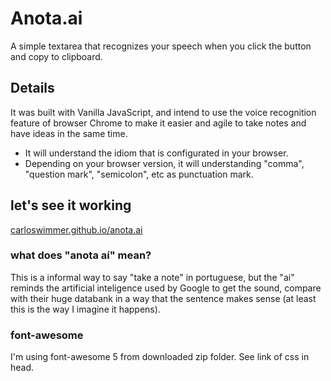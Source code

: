 # Anota.ai

A simple textarea that recognizes your speech when you click the button and copy to clipboard.

## Details

It was built with Vanilla JavaScript, and intend to use the voice recognition feature of browser Chrome to make it easier and agile to take notes and have ideas in the same time. 
* It will understand the idiom that is configurated in your browser.
* Depending on your browser version, it will understanding "comma", "question mark", "semicolon", etc as punctuation mark. 

## let's see it working

[carloswimmer.github.io/anota.ai](https://carloswimmer.github.io/anota.ai/)

### what does "anota aí" mean?

This is a informal way to say "take a note" in portuguese, but the "ai" reminds the artificial inteligence used by Google to
get the sound, compare with their huge databank in a way that the sentence makes sense (at least this is the way I imagine it happens).

### font-awesome

I'm using font-awesome 5 from downloaded zip folder. See link of css in head.
